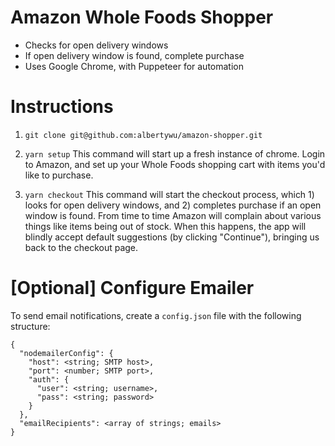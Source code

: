 # Amazon Whole Foods Shopper

- Checks for open delivery windows
- If open delivery window is found, complete purchase
- Uses Google Chrome, with Puppeteer for automation

# Instructions

1. `git clone git@github.com:albertywu/amazon-shopper.git`

2. `yarn setup`
   This command will start up a fresh instance of chrome. Login to Amazon, and set up your Whole Foods shopping cart with items you'd like to purchase.

3. `yarn checkout`
   This command will start the checkout process, which 1) looks for open delivery windows, and 2) completes purchase if an open window is found. From time to time Amazon will complain about various things like items being out of stock. When this happens, the app will blindly accept default suggestions (by clicking "Continue"), bringing us back to the checkout page.

# [Optional] Configure Emailer

To send email notifications, create a `config.json` file with the following structure:

```
{
  "nodemailerConfig": {
    "host": <string; SMTP host>,
    "port": <number; SMTP port>,
    "auth": {
      "user": <string; username>,
      "pass": <string; password>
    }
  },
  "emailRecipients": <array of strings; emails>
}
```
